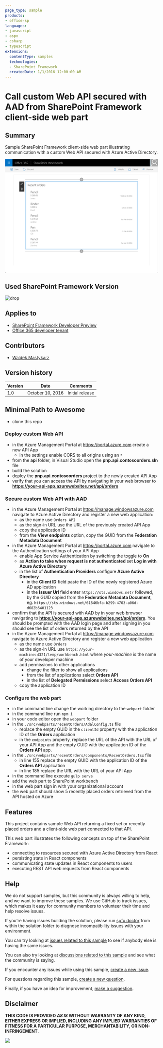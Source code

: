 ```yaml
---
page_type: sample
products:
- office-sp
languages:
- javascript
- aspx
- csharp
- typescript
extensions:
  contentType: samples
  technologies:
  - SharePoint Framework
  createdDate: 1/1/2016 12:00:00 AM
---
```

# Call custom Web API secured with AAD from SharePoint Framework client-side web part

## Summary

Sample SharePoint Framework client-side web part illustrating communication with a custom Web API secured with Azure Active Directory.

![Sample web part showing orders retrieved from a custom Web API secured with Azure Active Directory](./assets/preview.png)

## Used SharePoint Framework Version

![drop](https://img.shields.io/badge/drop-drop4-red.svg)

## Applies to

* [SharePoint Framework Developer Preview](https://learn.microsoft.com/sharepoint/dev/spfx/sharepoint-framework-overview)
* [Office 365 developer tenant](https://learn.microsoft.com/sharepoint/dev/spfx/set-up-your-developer-tenant)

## Contributors

* [Waldek Mastykarz](https://github.com/waldekmastykarz)

## Version history

Version|Date|Comments
-------|----|--------
1.0|October 10, 2016|Initial release

## Minimal Path to Awesome

* clone this repo

### Deploy custom Web API

* in the Azure Management Portal at <https://portal.azure.com> create a new API App
  * in the settings enable CORS to all origins using an `*`
* from the **api** folder, in Visual Studio open the **pnp.api.contosoorders.sln** file
* build the solution
* deploy the **pnp.api.contosoorders** project to the newly created API App
* verify that you can access the API by navigating in your web browser to **<https://your-api-app.azurewebsites.net/api/orders>**

### Secure custom Web API with AAD

* in the Azure Management Portal at <https://manage.windowsazure.com> navigate to Azure Active Directory and register a new web application:
  * as the name use `Orders API`
  * as the sign-in URL use the URL of the previously created API App
  * copy the application ID
  * from the **View endpoints** option, copy the GUID from the **Federation Metadata Document**
* in the Azure Management Portal at <https://portal.azure.com> navigate to the Authentication settings of your API App
  * enable App Service Authentication by switching the toggle to **On**
  * as **Action to take when request is not authenticated** set **Log in with Azure Active Directory**
  * in the list of **Authentication Providers** configure **Azure Active Directory**
    * in the **Client ID** field paste the ID of the newly registered Azure AD application
    * in the **Issuer Url** field enter `https://sts.windows.net/` followed, by the GUID copied from the **Federation Metadata Document**, eg. `https://sts.windows.net/61546bfa-b299-4703-a06d-d682b6401123`
* confirm that the API is secured with AAD by in your web browser navigating to **<https://your-api-app.azurewebsites.net/api/orders>**. You should be prompted with the AAD login page and after signing in you should see the list of orders returned by the API
* in the Azure Management Portal at <https://manage.windowsazure.com> navigate to Azure Active Directory and register a new web application
  * as the name use `Orders`
  * as the sign-in URL use `https://your-machine:4321/temp/workbench.html` where *your-machine* is the name of your developer machine
  * add permissions to other applications
    * change the filter to show all applications
    * from the list of applications select **Orders API**
    * in the list of **Delegated Permissions** select **Access Orders API**
  * copy the application ID

### Configure the web part

* in the command line change the working directory to the `webpart` folder
* in the command line run `npm i`
* in your code editor open the `webpart` folder
* in the `./src/webparts/recentOrders/AdalConfig.ts` file
  * replace the empty GUID in the `clientId` property with the application ID of the **Orders** application
  * in the `endpoints` property, replace the URL of the API with the URL of your API App and the empty GUID with the application ID of the **Orders API** app.
* in the `./src/webparts/recentOrders/components/RecentOrders.tsx` file
  * in line 155 replace the empty GUID with the application ID of the **Orders API** application
  * in line 185 replace the URL with the URL of your API App
* in the command line execute `gulp serve`
* add the web part to SharePoint workbench
* in the web part sign in with your organizational account
* the web part should show 5 recently placed orders retrieved from the API hosted on Azure

## Features

This project contains sample Web API returning a fixed set or recently placed orders and a client-side web part connected to that API.

This web part illustrates the following concepts on top of the SharePoint Framework:
* connecting to resources secured with Azure Active Directory from React
* persisting state in React components
* communicating state updates in React components to users
* executing REST API web requests from React components

## Help

We do not support samples, but this community is always willing to help, and we want to improve these samples. We use GitHub to track issues, which makes it easy for  community members to volunteer their time and help resolve issues.

If you're having issues building the solution, please run [spfx doctor](https://pnp.github.io/cli-microsoft365/cmd/spfx/spfx-doctor/) from within the solution folder to diagnose incompatibility issues with your environment.

You can try looking at [issues related to this sample](https://github.com/pnp/sp-dev-fx-webparts/issues?q=label%3A%22sample%3A%20react-aad-webapi%22) to see if anybody else is having the same issues.

You can also try looking at [discussions related to this sample](https://github.com/pnp/sp-dev-fx-webparts/discussions?discussions_q=react-aad-webapi) and see what the community is saying.

If you encounter any issues while using this sample, [create a new issue](https://github.com/pnp/sp-dev-fx-webparts/issues/new?assignees=&labels=Needs%3A+Triage+%3Amag%3A%2Ctype%3Abug-suspected%2Csample%3A%20react-aad-webapi&template=bug-report.yml&sample=react-aad-webapi&authors=@waldekmastykarz&title=react-aad-webapi%20-%20).

For questions regarding this sample, [create a new question](https://github.com/pnp/sp-dev-fx-webparts/issues/new?assignees=&labels=Needs%3A+Triage+%3Amag%3A%2Ctype%3Aquestion%2Csample%3A%20react-aad-webapi&template=question.yml&sample=react-aad-webapi&authors=@waldekmastykarz&title=react-aad-webapi%20-%20).

Finally, if you have an idea for improvement, [make a suggestion](https://github.com/pnp/sp-dev-fx-webparts/issues/new?assignees=&labels=Needs%3A+Triage+%3Amag%3A%2Ctype%3Aenhancement%2Csample%3A%20react-aad-webapi&template=suggestion.yml&sample=react-aad-webapi&authors=@waldekmastykarz&title=react-aad-webapi%20-%20).

## Disclaimer

**THIS CODE IS PROVIDED *AS IS* WITHOUT WARRANTY OF ANY KIND, EITHER EXPRESS OR IMPLIED, INCLUDING ANY IMPLIED WARRANTIES OF FITNESS FOR A PARTICULAR PURPOSE, MERCHANTABILITY, OR NON-INFRINGEMENT.**

<img src="https://m365-visitor-stats.azurewebsites.net/sp-dev-fx-webparts/samples/react-aad-webapi" />
